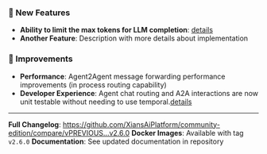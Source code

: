 ### 🚀 New Features

- **Ability to limit the max tokens for LLM completion**: [details](https://xiansaiplatform.github.io/XiansAi.PublicDocs/n-encyclopedia/limiting-chat-router-tokens/)
- **Another Feature**: Description with more details about implementation

### 🔧 Improvements

- **Performance**: Agent2Agent message forwarding performance improvements (in process routing capability)
- **Developer Experience**: Agent chat routing and A2A interactions are now unit testable without needing to use temporal.[details](https://xiansaiplatform.github.io/XiansAi.PublicDocs/n-encyclopedia/unit-testing/)

---

**Full Changelog**: https://github.com/XiansAiPlatform/community-edition/compare/vPREVIOUS...v2.6.0
**Docker Images**: Available with tag `v2.6.0`
**Documentation**: See updated documentation in repository

<!-- 
INSTRUCTIONS FOR EDITING THIS TEMPLATE:
1. Replace placeholder text with actual changes
2. Remove sections that don't apply to this release
3. Add specific version numbers and dates where needed
4. Include links to relevant PRs, issues, or documentation
5. Test all code examples and commands
6. Review for clarity and completeness before release
-->
